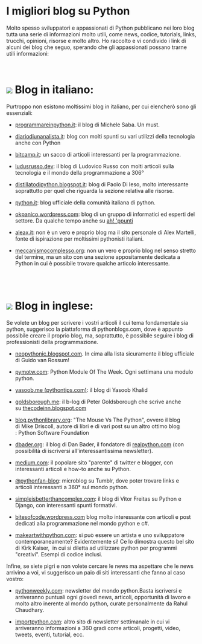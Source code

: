 # I migliori blog su Python

Molto spesso sviluppatori e appassionati di Python pubblicano nei loro blog tutta una serie di informazioni molto utili, come news, codice, tutorials, links, trucchi, opinioni, risorse e molto altro. Ho raccolto e vi condivido i link di alcuni dei blog che seguo, sperando che gli appassionati possano trarne utili informazioni:

<br>

![](https://ftraversin.github.io/blog/python/img/it32.png) Blog in italiano: 
======================================

Purtroppo non esistono moltissimi blog in italiano, per cui elencherò sono gli essenziali:

 * [programmareinpython.it](https://www.programmareinpython.it/blog/): il blog di Michele Saba. Un must.

 * [diariodiunanalista.it](https://www.diariodiunanalista.it/): blog con molti spunti su vari utilizzi della tecnologia anche con Python

 * [bitcamp.it](https://bitcamp.it/blog/): un sacco di articoli interessanti per la programmazione.

 * [ludusrusso.dev](https://www.ludusrusso.dev/blog): il blog di Ludovico Russo con molti articoli sulla tecnologia e il mondo della programmazione a 306°

 * [distillatodipython.blogspot.it](https://distillatodipython.blogspot.com/): blog di Paolo Di Ieso, molto interessante soprattutto per quel che riguarda la sezione relativa alle risorse.

 * [python.it](https://www.python.it/): blog ufficiale della comunità italiana di python.

 * [okpanico.wordpress.com](https://okpanico.wordpress.com/linguaggi/python/): blog di un gruppo di informatici ed esperti del settore. Da qualche tempo anche su [ah! 'ppunti](https://ahppunti.blogspot.com/)

 * [aleax.it](http://www.aleax.it/): non è un vero e proprio blog ma il sito personale di Alex Martelli, fonte di ispirazione per moltissimi pythonisti italiani.

 * [meccanismocomplesso.org](https://www.meccanismocomplesso.org/): non un vero e proprio blog nel senso stretto del termine, ma un sito con una sezione appositamente dedicata a Python in cui è possibile trovare qualche articolo interessante.

<br>
<br>

![](https://ftraversin.github.io/blog/python/img/uk32.png) Blog in inglese:
=======================================

Se volete un blog per scrivere i vostri articoli il cui tema fondamentale sia python, suggerisco la piattaforma di pythonblogs.com, dove è appunto possibile creare il proprio blog, ma, soprattutto, è possibile seguire i blog di professionisti della programmazione.

 * [neopythonic.blogspot.com](https://neopythonic.blogspot.com/). In cima alla lista sicuramente il blog ufficiale di Guido van Rossum!

 * [pymotw.com](https://pymotw.com/3/): Python Module Of The Week. Ogni settimana una modulo python. 

 * [yasoob.me (pythontips.com)](https://yasoob.me/): il blog di Yasoob Khalid

 * [goldsborough.me](https://www.goldsborough.me/): il b-log di Peter Goldsborough che scrive anche su [thecodeinn.blogspot.com](https://thecodeinn.blogspot.com/)

 * [blog.pythonlibrary.org](https://www.blog.pythonlibrary.org/): "The Mouse Vs The Python", ovvero il blog di Mike Driscoll, autore di libri e di vari post su un altro ottimo blog : Python Software Foundation
 
 * [dbader.org](https://dbader.org/): il blog di Dan Bader, il fondatore di [realpython.com](https://realpython.com/) (con possibilità di iscriversi all'interessantissima newsletter).
 
 * [medium.com](https://medium.com/): il popolare sito "parente" di twitter e blogger, con interessanti articoli e how-to anche su Python.
 
 * [@pythonfan-blog](https://www.tumblr.com/pythonfan-blog): microblog su Tumblr, dove poter trovare links e articoli interessanti a 360° sul mondo python.
 
 * [simpleisbetterthancomplex.com](https://simpleisbetterthancomplex.com/): il blog di Vitor Freitas su Python e Django, con interessanti spunti formativi.
 
 * [bitesofcode.wordpress.com](https://bitesofcode.wordpress.com/) blog molto interessante con articoli e post dedicati alla programmazione nel mondo python e c#.
 
 * [makeartwithpython.com](https://makeartwithpython.com/): si può essere un artista e uno sviluppatore contemporaneamente? Evidentemente sì! Ce lo dimostra questo bel sito di Kirk Kaiser,  in cui si diletta ad utilizzare python per programmi "creativi". Esempi di codice inclusi.

Infine, se siete pigri e non volete cercare le news ma aspettare che le news arrivino a voi, vi suggerisco un paio di siti interessanti che fanno al caso vostro:

 * [pythonweekly.com](https://www.pythonweekly.com/): newsletter del mondo python.Basta iscriversi e arriveranno puntuali ogni giovedì news, articoli, opportunità di lavoro e molto altro inerente al mondo python, curate personalmente da Rahul Chaudhary.
 
 * [importpython.com](https://importpython.com/): altro sito di newsletter settimanale in cui vi arriveranno informazioni a 360 gradi come articoli, progetti, video, tweets, eventi, tutorial, ecc.